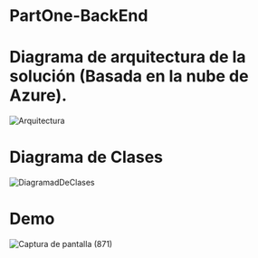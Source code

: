 # PartOne-BackEnd

# Diagrama de arquitectura de la solución (Basada en la nube de Azure). 

![Arquitectura](https://user-images.githubusercontent.com/42001590/206023489-32c65f64-d02a-48fe-b0ad-76502b3d6b56.png)

# Diagrama de Clases

![DiagramadDeClases](https://user-images.githubusercontent.com/42001590/206021010-a78873c6-e296-4d9e-9ddf-b4e19e890df0.png)

# Demo

![Captura de pantalla (871)](https://user-images.githubusercontent.com/42001590/206298664-7bc204c7-3d6c-41d6-a3e1-41554ae9ede9.png)
